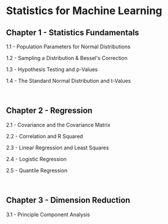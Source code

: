 # Statistics for Machine Learning

## Chapter 1 - Statistics Fundamentals

1.1 - Population Parameters for Normal Distributions

1.2 - Sampling a Distribution & Bessel's Correction

1.3 - Hypothesis Testing and p-Values

1.4 - The Standard Normal Distribution and t-Values

&nbsp;

## Chapter 2 - Regression

2.1 - Covariance and the Covariance Matrix

2.2 - Correlation and R Squared

2.3 - Linear Regression and Least Squares

2.4 - Logistic Regression

2.5 - Quantile Regression

&nbsp;

## Chapter 3 - Dimension Reduction

3.1 - Principle Component Analysis

&nbsp;
